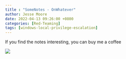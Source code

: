 ```yaml
---
title : "SomeNotes - OnWhatever"
author: Jesse Moore
date: 2022-04-13 09:26:00 +0800
categories: [Red-Teaming]
tags: [windows-local-privilege-escalation]
---
```



If you find the notes interesting, you can buy me a coffee 

<a href="https://www.buymeacoffee.com/jessefmoore"><img src="https://img.buymeacoffee.com/button-api/?text=Buy me an OSCP?&emoji=&slug=jessefmoore&button_colour=b86e19&font_colour=ffffff&font_family=Poppins&outline_colour=ffffff&coffee_colour=FFDD00" /></a>



